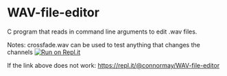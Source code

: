 # WAV-file-editor
C program that reads in command line arguments to edit .wav files.


Notes:
crossfade.wav can be used to test anything that changes the channels
[![Run on Repl.it](https://repl.it/badge/github/poiu2463/WAV-file-editor)](https://repl.it/github/poiu2463/WAV-file-editor)

If the link above does not work: https://repl.it/@connormay/WAV-file-editor
